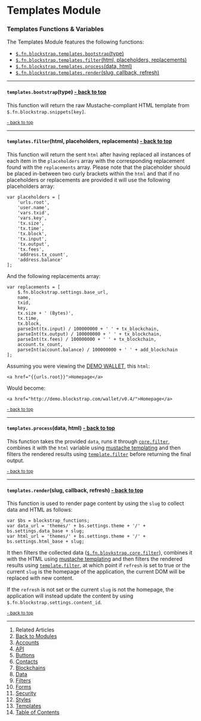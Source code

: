 Templates Module <a name="docs_home"></a>
=========================================

### Templates Functions & Variables

The Templates Module features the following functions:

* [`$.fn.blockstrap.templates.bootstrap`(type)](#templates_bootstrap)
* [`$.fn.blockstrap.templates.filter`(html, placeholders, replacements)](#templates_filter)
* [`$.fn.blockstrap.templates.process`(data, html)](#templates_process)
* [`$.fn.blockstrap.templates.render`(slug, callback, refresh)](#templates_render)

--------------------------------------------------------------------------------

#### `templates.bootstrap`(type) <a name="templates_bootstrap" class="pull-right" href="#docs_home"><i class="glyphicon glyphicon-upload"></i>- back to top</a>

This function will return the raw Mustache-compliant HTML template from `$.fn.blockstrap.snippets[key]`.

<a href="#docs_home"><small>- back to top</small></a>

--------------------------------------------------------------------------------

#### `templates.filter`(html, placeholders, replacements) <a name="templates_filter" class="pull-right" href="#docs_home"><i class="glyphicon glyphicon-upload"></i>- back to top</a>

This function will return the sent `html` after having replaced all instances of each item in the `placeholders` array with the corresponding replacement found with the `replacements` array. Please note that the placeholder should be placed in-between two curly brackets within the `html` and that if no placeholders or replacements are provided it will use the following placeholders array:

<!--pre-javascript-->
```
var placeholders = [
    'urls.root', 
    'user.name',
    'vars.txid',
    'vars.key',
    'tx.size',
    'tx.time',
    'tx.block',
    'tx.input',
    'tx.output',
    'tx.fees',
    'address.tx_count',
    'address.balance'
];
```

And the following replacements array:

<!--pre-javascript-->
```
var replacements = [
    $.fn.blockstrap.settings.base_url,
    name,
    txid,
    key,
    tx.size + ' (Bytes)',
    tx.time,
    tx.block,
    parseInt(tx.input) / 100000000 + ' ' + tx_blockchain,
    parseInt(tx.output) / 100000000 + ' ' + tx_blockchain,
    parseInt(tx.fees) / 100000000 + ' ' + tx_blockchain,
    account.tx_count,
    parseInt(account.balance) / 100000000 + ' ' + add_blockchain
];
```

Assuming you were viewing the [DEMO WALLET](http://demo.blockstrap.com/wallet/v0.4/), this `html`:

<!--pre-html-->
```
<a href="{{urls.root}}">Homepage</a>
```

Would become:

<!--pre-html-->
```
<a href="http://demo.blockstrap.com/wallet/v0.4/">Homepage</a>
```

<a href="#docs_home"><small>- back to top</small></a>

--------------------------------------------------------------------------------

#### `templates.process`(data, html) <a name="templates_process" class="pull-right" href="#docs_home"><i class="glyphicon glyphicon-upload"></i>- back to top</a>

This function takes the provided `data`, runs it through [`core.filter`](../../core/core-functions/#bs_filter), combines it with the `html` variable using [mustache templating](../../assets/mustache/) and then filters the rendered results using [`template.filter`](#templates_filter) before returning the final output.

<a href="#docs_home"><small>- back to top</small></a>

--------------------------------------------------------------------------------

#### `templates.render`(slug, callback, refresh) <a name="templates_render" class="pull-right" href="#docs_home"><i class="glyphicon glyphicon-upload"></i>- back to top</a>

This function is used to render page content by using the `slug` to collect data and HTML as follows:

<!--pre-javascript-->
```
var $bs = blockstrap_functions;
var data_url = 'themes/' + bs.settings.theme + '/' + bs.settings.data_base + slug;
var html_url = 'themes/' + bs.settings.theme + '/' + bs.settings.html_base + slug;
```

It then filters the collected data ([`$.fn.blovkstrap.core.filter`](../../core/core-functions/#bs_filter)), combines it with the HTML using [mustache templating](../../assets/mustache/) and then filters the rendered results using [`template.filter`](#templates_filter), at which point if `refresh` is set to true or the current `slug` is the homepage of the application, the current DOM will be replaced with new content.

If the `refresh` is not set or the current `slug` is not the homepage, the application will instead update the content by using `$.fn.blockstrap.settings.content_id`.

<a href="#docs_home"><small>- back to top</small></a>

---

1. Related Articles
2. [Back to Modules](../../modules/)
3. [Accounts](../accounts/)
4. [API](../api/)
5. [Buttons](../buttons/)
6. [Contacts](../contacts/)
7. [Blockchains](../blockchains/)
8. [Data](../data/)
9. [Filters](../filters/)
10. [Forms](../forms/)
11. [Security](../security/)
12. [Styles](../styles/)
13. [Templates](../templates/)
14. [Table of Contents](../../../)
